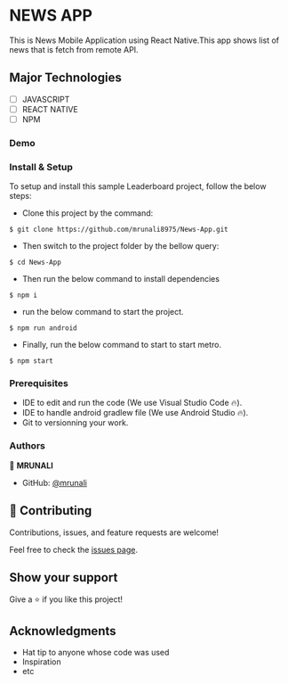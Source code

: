 
# NEWS APP
This is News Mobile Application using React Native.This app shows list of news that is fetch from remote API.
## Major Technologies
- [ ] JAVASCRIPT
- [ ] REACT NATIVE
- [ ] NPM
### Demo
### Install & Setup

To setup and install this sample Leaderboard project, follow the below steps:
- Clone this project by the command: 

```
$ git clone https://github.com/mrunali8975/News-App.git
```

- Then switch to the project folder by the bellow query:

```
$ cd News-App
```

- Then run the below command to install dependencies

```
$ npm i
```
- run the below command to start the project.

```
$ npm run android
```

- Finally, run the below command to start to start metro.

```
$ npm start
```

### Prerequisites

- IDE to edit and run the code (We use Visual Studio Code 🔥).
- IDE to handle android gradlew file (We use Android Studio  🔥).
- Git to versionning your work.

### Authors
👤 **MRUNALI**

- GitHub: [@mrunali](https://github.com/mrunali8975/mrunali8975)


## 🤝 Contributing
Contributions, issues, and feature requests are welcome!

Feel free to check the [issues page](../../issues/).

## Show your support
Give a ⭐️ if you like this project!

## Acknowledgments
- Hat tip to anyone whose code was used
- Inspiration
- etc
